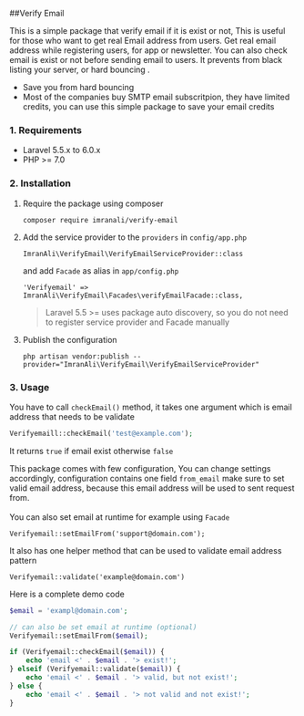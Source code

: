 ##Verify Email

This is a simple package that verify email if it is exist or not, This is useful for those who want to get real Email address from users. Get real email address while registering users, for app or newsletter. You can also check email is exist or not before sending email to users. It prevents from black listing your server, or hard bouncing .

* Save you from hard bouncing
* Most of the companies buy SMTP email subscritpion, they have limited credits, you can use this simple package to save your email credits

### 1. Requirements
* Laravel 5.5.x to 6.0.x
* PHP >= 7.0

### 2. Installation
1. Require the package using composer 
    ~~~
    composer require imranali/verify-email
    ~~~
2. Add the service provider to the <code>providers</code> in <code>config/app.php</code>

    ~~~
    ImranAli\VerifyEmail\VerifyEmailServiceProvider::class
    ~~~
    and  add <code>Facade</code> as alias in <code>app/config.php</code>
    ~~~
    'Verifyemail' => ImranAli\VerifyEmail\Facades\verifyEmailFacade::class,
    ~~~
    > Laravel 5.5 >= uses package auto discovery, so you do not need to register service provider and Facade manually
3. Publish the configuration
    ~~~
    php artisan vendor:publish --provider="ImranAli\VerifyEmail\VerifyEmailServiceProvider"
    ~~~
### 3. Usage
You have to call <code>checkEmail()</code> method, it takes one argument which is email address that needs to be validate
~~~php
Verifyemaill::checkEmail('test@example.com');
~~~
It returns <code>true</code> if email exist otherwise <code>false</code>

This package comes with few configuration, You can change settings accordingly, configuration contains one field <code>from_email</code> make sure to set valid email address, because this email address will be used to sent request from.
<br><br>
You can also set email at runtime for example using <code>Facade</code> 
~~~
Verifyemail::setEmailFrom('support@domain.com');
~~~

It also has one helper method that can be used to validate email address pattern
~~~
Verifyemail::validate('example@domain.com')
~~~

Here is a complete demo code
~~~php
$email = 'exampl@domain.com';

// can also be set email at runtime (optional)
Verifyemail::setEmailFrom($email);

if (Verifyemail::checkEmail($email)) {
    echo 'email <' . $email . '> exist!';
} elseif (Verifyemail::validate($email)) {
    echo 'email <' . $email . '> valid, but not exist!';
} else {
    echo 'email <' . $email . '> not valid and not exist!';
}
~~~